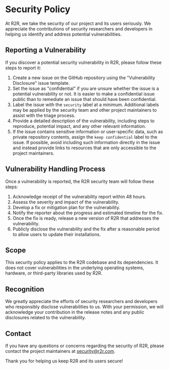 
# Security Policy

At R2R, we take the security of our project and its users seriously. We appreciate the contributions of security researchers and developers in helping us identify and address potential vulnerabilities.

## Reporting a Vulnerability

If you discover a potential security vulnerability in R2R, please follow these steps to report it:

1. Create a new issue on the GitHub repository using the "Vulnerability Disclosure" issue template.
2. Set the issue as "confidential" if you are unsure whether the issue is a potential vulnerability or not. It is easier to make a confidential issue public than to remediate an issue that should have been confidential.
3. Label the issue with the `security` label at a minimum. Additional labels may be applied by the security team and other project maintainers to assist with the triage process.
4. Provide a detailed description of the vulnerability, including steps to reproduce, potential impact, and any other relevant information.
5. If the issue contains sensitive information or user-specific data, such as private repository contents, assign the `keep confidential` label to the issue. If possible, avoid including such information directly in the issue and instead provide links to resources that are only accessible to the project maintainers.

## Vulnerability Handling Process

Once a vulnerability is reported, the R2R security team will follow these steps:

1. Acknowledge receipt of the vulnerability report within 48 hours.
2. Assess the severity and impact of the vulnerability.
3. Develop a fix or mitigation plan for the vulnerability.
4. Notify the reporter about the progress and estimated timeline for the fix.
5. Once the fix is ready, release a new version of R2R that addresses the vulnerability.
6. Publicly disclose the vulnerability and the fix after a reasonable period to allow users to update their installations.

## Scope

This security policy applies to the R2R codebase and its dependencies. It does not cover vulnerabilities in the underlying operating systems, hardware, or third-party libraries used by R2R.

## Recognition

We greatly appreciate the efforts of security researchers and developers who responsibly disclose vulnerabilities to us. With your permission, we will acknowledge your contribution in the release notes and any public disclosures related to the vulnerability.

## Contact

If you have any questions or concerns regarding the security of R2R, please contact the project maintainers at [security@r2r.com](mailto:security@r2r.com).

Thank you for helping us keep R2R and its users secure!
